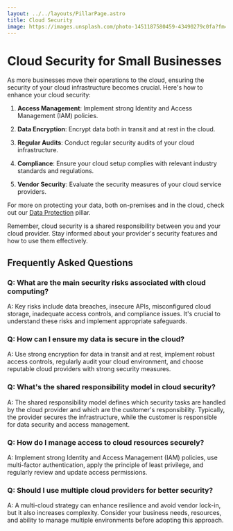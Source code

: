 ```yaml
---
layout: ../../layouts/PillarPage.astro
title: Cloud Security
image: https://images.unsplash.com/photo-1451187580459-43490279c0fa?fm=jpg&q=60&w=3000&ixlib=rb-4.0.3&ixid=M3wxMjA3fDB8MHxzZWFyY2h8M3x8Y2xvdWQlMjBjb21wdXRpbmd8ZW58MHx8MHx8fDA%3D
---
```


# Cloud Security for Small Businesses

As more businesses move their operations to the cloud, ensuring the security of your cloud infrastructure becomes crucial. Here's how to enhance your cloud security:

1. **Access Management**: Implement strong Identity and Access Management (IAM) policies.

2. **Data Encryption**: Encrypt data both in transit and at rest in the cloud.

3. **Regular Audits**: Conduct regular security audits of your cloud infrastructure.

4. **Compliance**: Ensure your cloud setup complies with relevant industry standards and regulations.

5. **Vendor Security**: Evaluate the security measures of your cloud service providers.

For more on protecting your data, both on-premises and in the cloud, check out our [Data Protection](/pillars/data-protection) pillar.

Remember, cloud security is a shared responsibility between you and your cloud provider. Stay informed about your provider's security features and how to use them effectively.

## Frequently Asked Questions

### Q: What are the main security risks associated with cloud computing?
A: Key risks include data breaches, insecure APIs, misconfigured cloud storage, inadequate access controls, and compliance issues. It's crucial to understand these risks and implement appropriate safeguards.

### Q: How can I ensure my data is secure in the cloud?
A: Use strong encryption for data in transit and at rest, implement robust access controls, regularly audit your cloud environment, and choose reputable cloud providers with strong security measures.

### Q: What's the shared responsibility model in cloud security?
A: The shared responsibility model defines which security tasks are handled by the cloud provider and which are the customer's responsibility. Typically, the provider secures the infrastructure, while the customer is responsible for data security and access management.

### Q: How do I manage access to cloud resources securely?
A: Implement strong Identity and Access Management (IAM) policies, use multi-factor authentication, apply the principle of least privilege, and regularly review and update access permissions.

### Q: Should I use multiple cloud providers for better security?
A: A multi-cloud strategy can enhance resilience and avoid vendor lock-in, but it also increases complexity. Consider your business needs, resources, and ability to manage multiple environments before adopting this approach.
